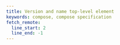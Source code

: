 ```yaml
---
title: Version and name top-level element
keywords: compose, compose specification
fetch_remote:
  line_start: 2
  line_end: -1
---
```

